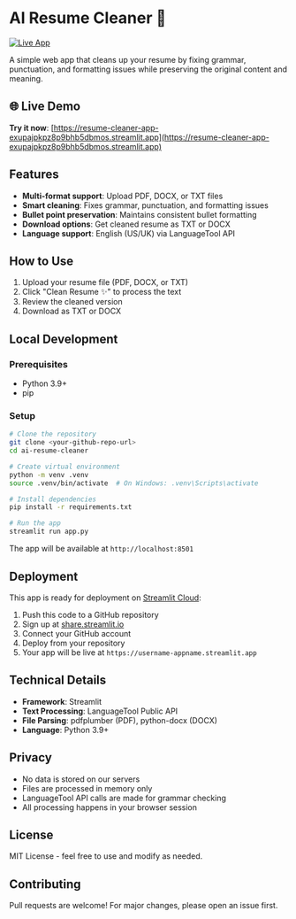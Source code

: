# AI Resume Cleaner 🧹

[![Live App](https://img.shields.io/badge/🚀_Live_App-Streamlit-blue?style=for-the-badge&logo=streamlit)](https://resume-cleaner-app-exupajpkpz8p9bhb5dbmos.streamlit.app)

A simple web app that cleans up your resume by fixing grammar, punctuation, and formatting issues while preserving the original content and meaning.

## 🌐 Live Demo

**Try it now**: [https://resume-cleaner-app-exupajpkpz8p9bhb5dbmos.streamlit.app](https://resume-cleaner-app-exupajpkpz8p9bhb5dbmos.streamlit.app)

## Features

- **Multi-format support**: Upload PDF, DOCX, or TXT files
- **Smart cleaning**: Fixes grammar, punctuation, and formatting issues
- **Bullet point preservation**: Maintains consistent bullet formatting
- **Download options**: Get cleaned resume as TXT or DOCX
- **Language support**: English (US/UK) via LanguageTool API

## How to Use

1. Upload your resume file (PDF, DOCX, or TXT)
2. Click "Clean Resume ✨" to process the text
3. Review the cleaned version
4. Download as TXT or DOCX

## Local Development

### Prerequisites
- Python 3.9+
- pip

### Setup
```bash
# Clone the repository
git clone <your-github-repo-url>
cd ai-resume-cleaner

# Create virtual environment
python -m venv .venv
source .venv/bin/activate  # On Windows: .venv\Scripts\activate

# Install dependencies
pip install -r requirements.txt

# Run the app
streamlit run app.py
```

The app will be available at `http://localhost:8501`

## Deployment

This app is ready for deployment on [Streamlit Cloud](https://streamlit.io/cloud):

1. Push this code to a GitHub repository
2. Sign up at [share.streamlit.io](https://share.streamlit.io)
3. Connect your GitHub account
4. Deploy from your repository
5. Your app will be live at `https://username-appname.streamlit.app`

## Technical Details

- **Framework**: Streamlit
- **Text Processing**: LanguageTool Public API
- **File Parsing**: pdfplumber (PDF), python-docx (DOCX)
- **Language**: Python 3.9+

## Privacy

- No data is stored on our servers
- Files are processed in memory only
- LanguageTool API calls are made for grammar checking
- All processing happens in your browser session

## License

MIT License - feel free to use and modify as needed.

## Contributing

Pull requests are welcome! For major changes, please open an issue first.
